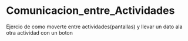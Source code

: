 # Comunicacion_entre_Actividades
Ejercio de como moverte entre actividades(pantallas) y llevar un dato ala otra actividad con un boton

